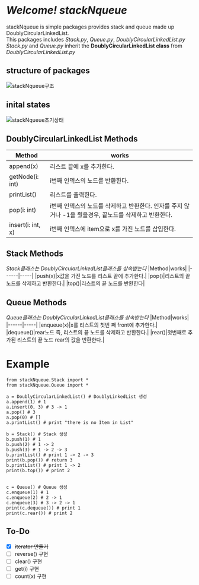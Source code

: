 # *Welcome! stackNqueue*
stackNqueue is simple packages provides stack and queue made up DoublyCircularLinkedList.  
This packages includes *Stack.py*, *Queue.py*, *DoublyCircularLinkedList.py*  
*Stack.py* and *Queue.py* inherit the **DoublyCircularLinkedList class** from *DoublyCircularLinkedList.py*  

## **structure of packages**
![stackNqueue구조](https://github.com/dudasdaily/stackNqueue/assets/66531025/e5165028-ab00-49b1-b488-899d5a27f96b)

## **inital states**
![stackNqueue초기상태](https://github.com/dudasdaily/stackNqueue/assets/66531025/24080ce2-1e27-4000-8f0e-b3dfb68b50e1)


## **DoublyCircularLinkedList Methods**
|Method|works|
|------|-----|
|append(x)|리스트 끝에 x를 추가한다.|
|getNode(i: int)| i번째 인덱스의 노드를 반환한다.|
|printList()|리스트를 출력한다.|
|pop(i: int)|i번째 인덱스의 노드를 삭제하고 반환한다. 인자를 주지 않거나 -1을 줬을경우, 끝노드를 삭제하고 반환한다.|
|insert(i: int, x)|i번째 인덱스에 item으로 x를 가진 노드를 삽입한다.|

## **Stack Methods**
*Stack클래스는 DoublyCircularLinkedList클래스를 상속받는다*
|Method|works|
|------|-----|
|push(x)|x값을 가진 노드를 리스트 끝에 추가한다.|
|pop()|리스트의 끝 노드를 삭제하고 반환한다.|
|top()|리스트의 끝 노드를 반환한다|

## **Queue Methods**
*Queue클래스는 DoublyCircularLinkedList클래스를 상속받는다*
|Method|works|
|------|-----|
|enqueue(x)|x를 리스트의 첫번 째 front에 추가한다.|
|dequeue()|rear노드 즉, 리스트의 끝 노드를 삭제하고 반환한다.|
|rear()|첫번째로 추가된 리스트의 끝 노드 rear의 값을 반환한다.|

# **Example**
~~~from stackNqueue.DoublyCircularLinkedList import *
from stackNqueue.Stack import *
from stackNqueue.Queue import *

a = DoublyCircularLinkedList() # DoublyLinkedList 생성
a.append(1) # 1
a.insert(0, 3) # 3 -> 1
a.pop() # 3
a.pop(0) # []
a.printList() # print "there is no Item in List"

b = Stack() # Stack 생성
b.push(1) # 1
b.push(2) # 1 -> 2
b.push(3) # 1 -> 2 -> 3
b.printList() # print 1 -> 2 -> 3
print(b.pop()) # return 3
b.printList() # print 1 -> 2
print(b.top()) # print 2


c = Queue() # Queue 생성
c.enqueue(1) # 1
c.enqueue(2) # 2 -> 1
c.enqueue(3) # 3 -> 2 -> 1
print(c.dequeue()) # print 1
print(c.rear()) # print 2
~~~

## To-Do
- [x] ~~iterator 만들기~~
- [ ] reverse() 구현
- [ ] clear() 구현
- [ ] get(i) 구현
- [ ] count(x) 구현
